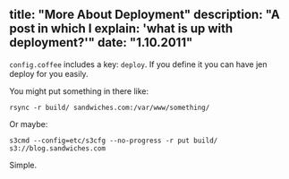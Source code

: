 title: "More About Deployment"
description: "A post in which I explain: 'what is up with deployment?'"
date: "1.10.2011"
---
`config.coffee` includes a key: `deploy`. If you define it you
can have jen deploy for you easily.

You might put something in there like:

    rsync -r build/ sandwiches.com:/var/www/something/

Or maybe:

    s3cmd --config=etc/s3cfg --no-progress -r put build/ s3://blog.sandwiches.com

Simple.
